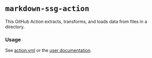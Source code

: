 # `markdown-ssg-action`

This GitHub Action extracts, transforms, and loads data from files in a directory.

### Usage

See [action.yml](action.yml) or the [user documentation](https://paradicms.github.io/docs/reference/github-actions#directory-etl-action).